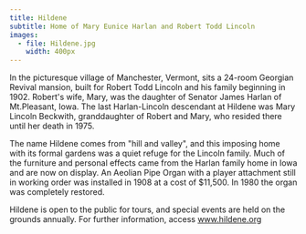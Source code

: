 ```yaml
---
title: Hildene
subtitle: Home of Mary Eunice Harlan and Robert Todd Lincoln
images: 
  - file: Hildene.jpg
    width: 400px
---
```


In the picturesque village of Manchester, Vermont, sits a 24-room Georgian Revival mansion, built for Robert Todd Lincoln and his family beginning in 1902. Robert's wife, Mary, was the daughter of Senator James Harlan of Mt.Pleasant, Iowa. The last Harlan-Lincoln descendant at Hildene was Mary Lincoln Beckwith, granddaughter of Robert and Mary, who resided there until her death in 1975.

The name Hildene comes from "hill and valley", and this imposing home with its formal gardens was a quiet refuge for the Lincoln family. Much of the furniture and personal effects came from the Harlan family home in Iowa and are now on display. An Aeolian Pipe Organ with a player attachment still in working order was installed in 1908 at a cost of $11,500. In 1980 the organ was completely restored.

Hildene is open to the public for tours, and special events are held on the grounds annually. For further information, access www.hildene.org